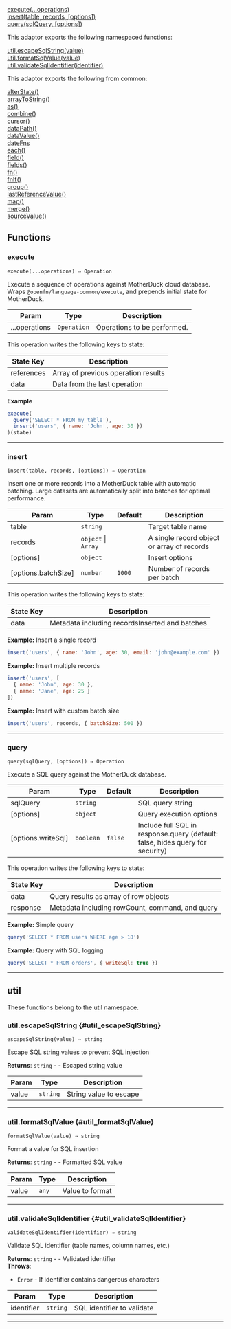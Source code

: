 <dl>
<dt>
    <a href="#execute">execute(...operations)</a></dt>
<dt>
    <a href="#insert">insert(table, records, [options])</a></dt>
<dt>
    <a href="#query">query(sqlQuery, [options])</a></dt>
</dl>

This adaptor exports the following namespaced functions:

<dl>
<dt>
    <a href="#util_escapeSqlString">util.escapeSqlString(value)</a>
</dt>

<dt>
    <a href="#util_formatSqlValue">util.formatSqlValue(value)</a>
</dt>

<dt>
    <a href="#util_validateSqlIdentifier">util.validateSqlIdentifier(identifier)</a>
</dt>
</dl>


This adaptor exports the following from common:
<dl>
<dt>
    <a href="/adaptors/packages/common-docs#alterstate">alterState()</a>
</dt>
<dt>
    <a href="/adaptors/packages/common-docs#arraytostring">arrayToString()</a>
</dt>
<dt>
    <a href="/adaptors/packages/common-docs#as">as()</a>
</dt>
<dt>
    <a href="/adaptors/packages/common-docs#combine">combine()</a>
</dt>
<dt>
    <a href="/adaptors/packages/common-docs#cursor">cursor()</a>
</dt>
<dt>
    <a href="/adaptors/packages/common-docs#datapath">dataPath()</a>
</dt>
<dt>
    <a href="/adaptors/packages/common-docs#datavalue">dataValue()</a>
</dt>
<dt>
    <a href="/adaptors/packages/common-docs#datefns">dateFns</a>
</dt>
<dt>
    <a href="/adaptors/packages/common-docs#each">each()</a>
</dt>
<dt>
    <a href="/adaptors/packages/common-docs#field">field()</a>
</dt>
<dt>
    <a href="/adaptors/packages/common-docs#fields">fields()</a>
</dt>
<dt>
    <a href="/adaptors/packages/common-docs#fn">fn()</a>
</dt>
<dt>
    <a href="/adaptors/packages/common-docs#fnif">fnIf()</a>
</dt>
<dt>
    <a href="/adaptors/packages/common-docs#group">group()</a>
</dt>
<dt>
    <a href="/adaptors/packages/common-docs#lastreferencevalue">lastReferenceValue()</a>
</dt>
<dt>
    <a href="/adaptors/packages/common-docs#map">map()</a>
</dt>
<dt>
    <a href="/adaptors/packages/common-docs#merge">merge()</a>
</dt>
<dt>
    <a href="/adaptors/packages/common-docs#sourcevalue">sourceValue()</a>
</dt></dl>

## Functions
### execute

<p><code>execute(...operations) ⇒ Operation</code></p>

Execute a sequence of operations against MotherDuck cloud database.
Wraps `@openfn/language-common/execute`, and prepends initial state for MotherDuck.


| Param | Type | Description |
| --- | --- | --- |
| ...operations | <code>Operation</code> | Operations to be performed. |

This operation writes the following keys to state:

| State Key | Description |
| --- | --- |
| references | Array of previous operation results |
| data | Data from the last operation |

**Example**
```js
execute(
  query('SELECT * FROM my_table'),
  insert('users', { name: 'John', age: 30 })
)(state)
```

* * *

### insert

<p><code>insert(table, records, [options]) ⇒ Operation</code></p>

Insert one or more records into a MotherDuck table with automatic batching.
Large datasets are automatically split into batches for optimal performance.


| Param | Type | Default | Description |
| --- | --- | --- | --- |
| table | <code>string</code> |  | Target table name |
| records | <code>object</code> \| <code>Array</code> |  | A single record object or array of records |
| [options] | <code>object</code> |  | Insert options |
| [options.batchSize] | <code>number</code> | <code>1000</code> | Number of records per batch |

This operation writes the following keys to state:

| State Key | Description |
| --- | --- |
| data | Metadata including recordsInserted and batches |

**Example:** Insert a single record
```js
insert('users', { name: 'John', age: 30, email: 'john@example.com' })
```
**Example:** Insert multiple records
```js
insert('users', [
  { name: 'John', age: 30 },
  { name: 'Jane', age: 25 }
])
```
**Example:** Insert with custom batch size
```js
insert('users', records, { batchSize: 500 })
```

* * *

### query

<p><code>query(sqlQuery, [options]) ⇒ Operation</code></p>

Execute a SQL query against the MotherDuck database.


| Param | Type | Default | Description |
| --- | --- | --- | --- |
| sqlQuery | <code>string</code> |  | SQL query string |
| [options] | <code>object</code> |  | Query execution options |
| [options.writeSql] | <code>boolean</code> | <code>false</code> | Include full SQL in response.query (default: false, hides query for security) |

This operation writes the following keys to state:

| State Key | Description |
| --- | --- |
| data | Query results as array of row objects |
| response | Metadata including rowCount, command, and query |

**Example:** Simple query
```js
query('SELECT * FROM users WHERE age > 18')
```
**Example:** Query with SQL logging
```js
query('SELECT * FROM orders', { writeSql: true })
```

* * *


## util

These functions belong to the util namespace.
### util.escapeSqlString {#util_escapeSqlString}

<p><code>escapeSqlString(value) ⇒ string</code></p>

Escape SQL string values to prevent SQL injection

**Returns**: <code>string</code> - - Escaped string value  

| Param | Type | Description |
| --- | --- | --- |
| value | <code>string</code> | String value to escape |



* * *


### util.formatSqlValue {#util_formatSqlValue}

<p><code>formatSqlValue(value) ⇒ string</code></p>

Format a value for SQL insertion

**Returns**: <code>string</code> - - Formatted SQL value  

| Param | Type | Description |
| --- | --- | --- |
| value | <code>any</code> | Value to format |



* * *


### util.validateSqlIdentifier {#util_validateSqlIdentifier}

<p><code>validateSqlIdentifier(identifier) ⇒ string</code></p>

Validate SQL identifier (table names, column names, etc.)

**Returns**: <code>string</code> - - Validated identifier  
**Throws**:

- <code>Error</code> - If identifier contains dangerous characters


| Param | Type | Description |
| --- | --- | --- |
| identifier | <code>string</code> | SQL identifier to validate |



* * *


